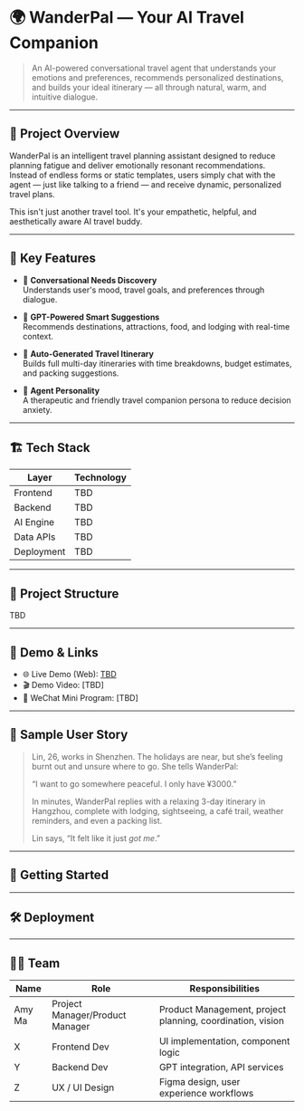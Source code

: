# 🌍 WanderPal — Your AI Travel Companion

> An AI-powered conversational travel agent that understands your emotions and preferences, recommends personalized destinations, and builds your ideal itinerary — all through natural, warm, and intuitive dialogue.

---

## 🚀 Project Overview

WanderPal is an intelligent travel planning assistant designed to reduce planning fatigue and deliver emotionally resonant recommendations. Instead of endless forms or static templates, users simply chat with the agent — just like talking to a friend — and receive dynamic, personalized travel plans.

This isn't just another travel tool. It's your empathetic, helpful, and aesthetically aware AI travel buddy.

---

## 🎯 Key Features

- 💬 **Conversational Needs Discovery**  
  Understands user's mood, travel goals, and preferences through dialogue.

- 🧠 **GPT-Powered Smart Suggestions**  
  Recommends destinations, attractions, food, and lodging with real-time context.

- 📅 **Auto-Generated Travel Itinerary**  
  Builds full multi-day itineraries with time breakdowns, budget estimates, and packing suggestions.

- 💖 **Agent Personality**  
  A therapeutic and friendly travel companion persona to reduce decision anxiety.

---

## 🏗 Tech Stack

| Layer       | Technology                         |
|-------------|------------------------------------|
| Frontend    |     TBD          |
| Backend     |    TBD           |
| AI Engine   | TBD    |
| Data APIs   | TBD    |
| Deployment  | TBD    |

---

## 📁 Project Structure

TBD


---

## 🎥 Demo & Links

- 🌐 Live Demo (Web): [TBD]()
- 🎬 Demo Video: [TBD]
- 📱 WeChat Mini Program: [TBD]

---

## 👤 Sample User Story

> Lin, 26, works in Shenzhen. The holidays are near, but she’s feeling burnt out and unsure where to go. She tells WanderPal:  
>  
> “I want to go somewhere peaceful. I only have ¥3000.”  
>  
> In minutes, WanderPal replies with a relaxing 3-day itinerary in Hangzhou, complete with lodging, sightseeing, a café trail, weather reminders, and even a packing list.  
>  
> Lin says, “It felt like it just *got me*.”

---

## 🧪 Getting Started

---

## 🛠 Deployment

---

## 🧑‍💻 Team

| Name | Role           | Responsibilities                         |
|------|----------------|------------------------------------------|
| Amy Ma | Project Manager/Product Manager             | Product Management, project planning, coordination, vision   |
| X    | Frontend Dev   | UI implementation, component logic       |
| Y    | Backend Dev    | GPT integration, API services            |
| Z    | UX / UI Design | Figma design, user experience workflows  |








